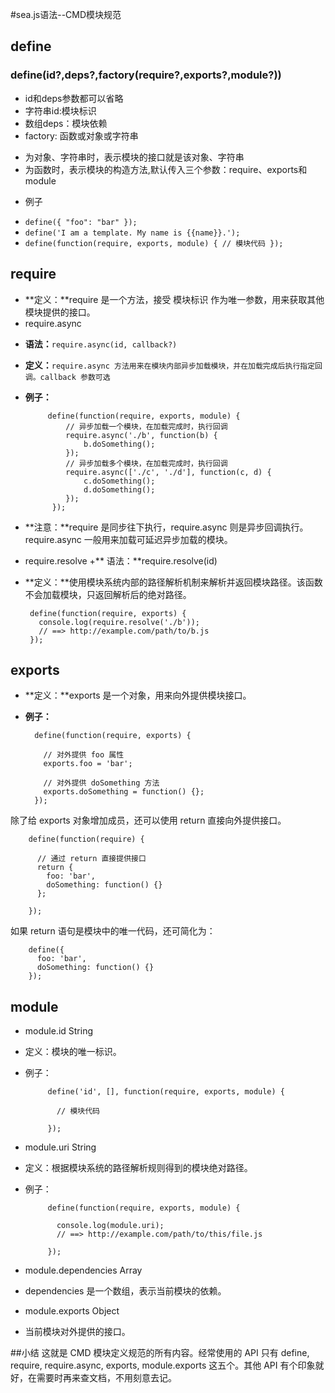 #sea.js语法--CMD模块规范

## define
### define(id?,deps?,factory(require?,exports?,module?))
- id和deps参数都可以省略
- 字符串id:模块标识   
- 数组deps：模块依赖  
- factory: 函数或对象或字符串
 + 为对象、字符串时，表示模块的接口就是该对象、字符串
 + 为函数时，表示模块的构造方法,默认传入三个参数：require、exports和module
- 例子
 + `define({ "foo": "bar" });`
 + `define('I am a template. My name is {{name}}.');`
 + `define(function(require, exports, module) {
  		// 模块代码
	});`
## require
- **定义：**require 是一个方法，接受 模块标识 作为唯一参数，用来获取其他模块提供的接口。
- require.async
 + **语法：**`require.async(id, callback?)`
 + **定义：**`require.async 方法用来在模块内部异步加载模块，并在加载完成后执行指定回调。callback 参数可选`
 + **例子：**

			define(function(require, exports, module) {
				// 异步加载一个模块，在加载完成时，执行回调
				require.async('./b', function(b) {
					b.doSomething();
				});
				// 异步加载多个模块，在加载完成时，执行回调
				require.async(['./c', './d'], function(c, d) {
					c.doSomething();
					d.doSomething();
				});
			 });
		 
 + **注意：**require 是同步往下执行，require.async 则是异步回调执行。require.async 一般用来加载可延迟异步加载的模块。
- require.resolve 
 +** 语法：**require.resolve(id)
 + **定义：**使用模块系统内部的路径解析机制来解析并返回模块路径。该函数不会加载模块，只返回解析后的绝对路径。
 
	 	define(function(require, exports) {	
		  console.log(require.resolve('./b'));
		  // ==> http://example.com/path/to/b.js
		});

## exports
- **定义：**exports 是一个对象，用来向外提供模块接口。
- **例子：**

		define(function(require, exports) {
		
		  // 对外提供 foo 属性
		  exports.foo = 'bar';
		
		  // 对外提供 doSomething 方法
		  exports.doSomething = function() {};
		});
除了给 exports 对象增加成员，还可以使用 return 直接向外提供接口。

		define(function(require) {
		
		  // 通过 return 直接提供接口
		  return {
		    foo: 'bar',
		    doSomething: function() {}
		  };
		
		});
如果 return 语句是模块中的唯一代码，还可简化为：

		define({
		  foo: 'bar',
		  doSomething: function() {}
		});
## module
- module.id String
 + 定义：模块的唯一标识。
 + 例子：

			define('id', [], function(require, exports, module) {
			
			  // 模块代码
			
			});
- module.uri String
 + 定义：根据模块系统的路径解析规则得到的模块绝对路径。
 + 例子：

			define(function(require, exports, module) {
			
			  console.log(module.uri); 
			  // ==> http://example.com/path/to/this/file.js
			
			});
- module.dependencies Array
 + dependencies 是一个数组，表示当前模块的依赖。
- module.exports Object
 + 当前模块对外提供的接口。

##小结
这就是 CMD 模块定义规范的所有内容。经常使用的 API 只有 define, require, require.async, exports, module.exports 这五个。其他 API 有个印象就好，在需要时再来查文档，不用刻意去记。
